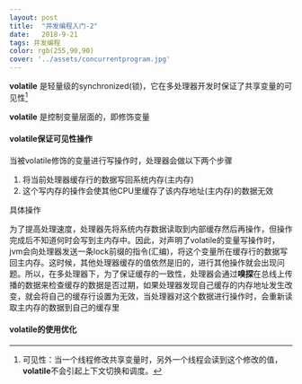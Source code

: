 ```yaml
---
layout: post
title:  "并发编程入门-2"
date:   2018-9-21
tags: 并发编程
color: rgb(255,90,90)
cover: '../assets/concurrentprogram.jpg'
---
```


**volatile** 是轻量级的synchronized(锁)，它在多处理器开发时保证了共享变量的可见性[^1]

**volatile** 是控制变量层面的，即修饰变量

#### volatile保证可见性操作

当被volatile修饰的变量进行写操作时，处理器会做以下两个步骤
1. 将当前处理器缓存行的数据写回系统内存(主内存)
2. 这个写内存的操作会使其他CPU里缓存了该内存地址(主内存)的数据无效

具体操作

​        为了提高处理速度，处理器先将系统内存数据读取到内部缓存然后再操作，但操作完成后不知道何时会写到主内存中。因此，对声明了volatile的变量写操作时，jvm会向处理器发送一条lock前缀的指令(汇编)，将这个变量所在缓存行的数据写回主内存。这时候，其他处理器缓存的值依然是旧的，进行其他操作就会出现问题。所以，在多处理器下，为了保证缓存的一致性，处理器会通过**嗅探**在总线上传播的数据来检查缓存的数据是否过期，如果处理器发现自己缓存的内存地址发生改变，就会将自己的缓存行设置为无效，当处理器对这个数据进行操作时，会重新读取主内存的数据到自己的缓存里

#### volatile的使用优化








[^1]: 可见性：当一个线程修改共享变量时，另外一个线程会读到这个修改的值，**volatile**不会引起上下文切换和调度。
